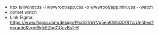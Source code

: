 ﻿- npx tailwindcss -i wwwroot/app.css -o wwwroot/app.min.css --watch
- dotnet watch 
- Link Figma: https://www.figma.com/design/PhxS2VbYVg5enKW5Q01R7z/Untitled?m=auto&t=m9kIkEZbdCCcvBsT-6